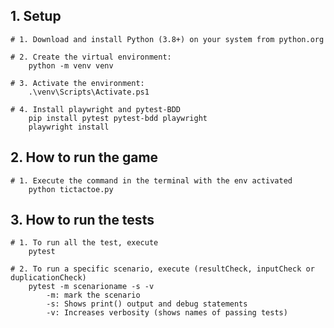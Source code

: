 ## 1. Setup
    # 1. Download and install Python (3.8+) on your system from python.org

    # 2. Create the virtual environment:
        python -m venv venv

    # 3. Activate the environment:
        .\venv\Scripts\Activate.ps1

    # 4. Install playwright and pytest-BDD
        pip install pytest pytest-bdd playwright
        playwright install

## 2. How to run the game
    # 1. Execute the command in the terminal with the env activated
        python tictactoe.py
    
## 3. How to run the tests
    # 1. To run all the test, execute
        pytest

    # 2. To run a specific scenario, execute (resultCheck, inputCheck or duplicationCheck)
        pytest -m scenarioname -s -v
            -m: mark the scenario
            -s: Shows print() output and debug statements
            -v: Increases verbosity (shows names of passing tests)
